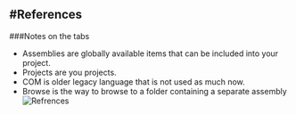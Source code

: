 #References
---
###Notes on the tabs
- Assemblies are globally available items that can be included into your project.
- Projects are you projects.
- COM is older legacy language that is not used as much now.
- Browse is the way to browse to a folder containing a separate assembly
![Refrences](/assets/2.1a-A.png)

